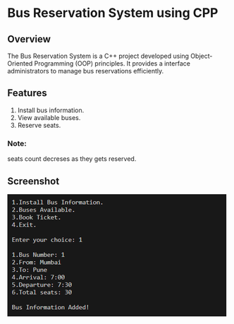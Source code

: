 # Bus Reservation System using CPP

## Overview

The Bus Reservation System is a C++ project developed using Object-Oriented Programming (OOP) principles. It provides a interface administrators to manage bus reservations efficiently.

## Features
1. Install bus information.
2. View available buses.
3. Reserve seats.

### Note:
seats count decreses as they gets reserved.

## Screenshot
<img src="https://github.com/TaneshG13/Bus_Reservation_System_using_CPP/blob/main/screenshots/1.PNG">
